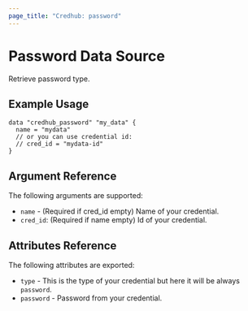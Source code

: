 ```yaml
---
page_title: "Credhub: password"
---
```


# Password Data Source

Retrieve password type.

## Example Usage

```hcl
data "credhub_password" "my_data" {
  name = "mydata"
  // or you can use credential id:
  // cred_id = "mydata-id"
}
```

## Argument Reference

The following arguments are supported:

- `name` - (Required if cred_id empty) Name of your credential.
- `cred_id`: (Required if name empty) Id of your credential.

## Attributes Reference

The following attributes are exported:

- `type` - This is the type of your credential but here it will be always `password`.
- `password` - Password from your credential.